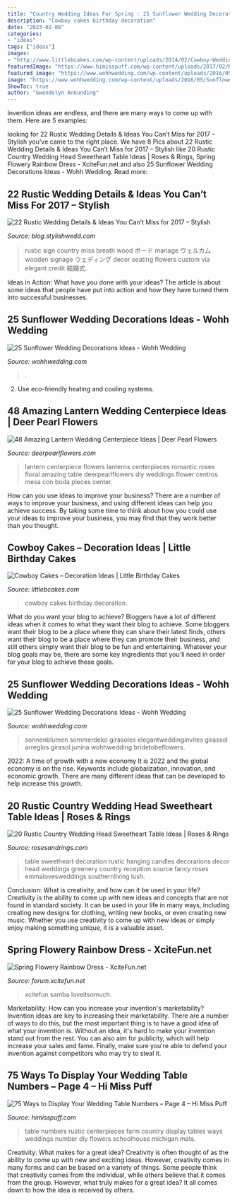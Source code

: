```yaml
---
title: "Country Wedding Ideas For Spring : 25 Sunflower Wedding Decorations Ideas"
description: "Cowboy cakes birthday decoration"
date: "2023-02-08"
categories:
- "ideas"
tags: ["ideas"]
images:
- "http://www.littlebcakes.com/wp-content/uploads/2014/02/Cowboy-Wedding-Cakes.jpg"
featuredImage: "https://www.himisspuff.com/wp-content/uploads/2017/02/Rustic-Wedding-Table-Numbers.jpg"
featured_image: "https://www.wohhwedding.com/wp-content/uploads/2016/05/Sunflower-Wedding-Flower-Arrangements-Decorations.jpg"
image: "https://www.wohhwedding.com/wp-content/uploads/2016/05/Sunflower-Wedding-Flower-Arrangements-Decorations.jpg"
ShowToc: true
author: "Gwendolyn Ankunding"
---
```



Invention ideas are endless, and there are many ways to come up with them. Here are 5 examples:

	

		
looking for 22 Rustic Wedding Details &amp; Ideas You Can’t Miss for 2017 – Stylish you've came to the right place. We have 8 Pics about 22 Rustic Wedding Details &amp; Ideas You Can’t Miss for 2017 – Stylish like 20 Rustic Country Wedding Head Sweetheart Table Ideas | Roses &amp; Rings, Spring Flowery Rainbow Dress - XciteFun.net and also 25 Sunflower Wedding Decorations Ideas - Wohh Wedding. Read more:
		
    
## 22 Rustic Wedding Details &amp; Ideas You Can’t Miss For 2017 – Stylish

<img loading=lazy src="http://blog.stylishwedd.com/wp-content/uploads/2016/12/rustic-wedding-sign-ideas-for-2017.jpg" onerror="this.onerror=null;this.src='https://tse1.mm.bing.net/th?id=OIP.a6PvSbfFVf_SDwK7pjWmPwHaKD&amp;pid=15.1';" alt="22 Rustic Wedding Details &amp; Ideas You Can’t Miss for 2017 – Stylish">

_Source: blog.stylishwedd.com_

>rustic sign country miss breath wood ボード mariage ウェルカム wooden signage ウェディング decor seating flowers custom via elegant credit 結婚式. 

	

Ideas in Action: What have you done with your ideas?
The article is about some ideas that people have put into action and how they have turned them into successful businesses.

    
## 25 Sunflower Wedding Decorations Ideas - Wohh Wedding

<img loading=lazy src="https://www.wohhwedding.com/wp-content/uploads/2016/05/Sunflower-Wedding-Decorations-Ideas.jpg" onerror="this.onerror=null;this.src='https://tse4.mm.bing.net/th?id=OIP.BTQyJNzVY6iwv-WS87_tjgHaKV&amp;pid=15.1';" alt="25 Sunflower Wedding Decorations Ideas - Wohh Wedding">

_Source: wohhwedding.com_

>. 

	

2. Use eco-friendly heating and cooling systems.

    
## 48 Amazing Lantern Wedding Centerpiece Ideas | Deer Pearl Flowers

<img loading=lazy src="http://www.deerpearlflowers.com/wp-content/uploads/2015/05/Romantic-Lantern-Roses-Wedding-Centerpiece.jpg" onerror="this.onerror=null;this.src='https://tse4.mm.bing.net/th?id=OIP.mXfynAnjHndtt960H881LgHaLG&amp;pid=15.1';" alt="48 Amazing Lantern Wedding Centerpiece Ideas | Deer Pearl Flowers">

_Source: deerpearlflowers.com_

>lantern centerpiece flowers lanterns centerpieces romantic roses floral amazing table deerpearlflowers diy weddings flower centros mesa con boda pieces center. 

	

How can you use ideas to improve your business?
There are a number of ways to improve your business, and using different ideas can help you achieve success. By taking some time to think about how you could use your ideas to improve your business, you may find that they work better than you thought.

    
## Cowboy Cakes – Decoration Ideas | Little Birthday Cakes

<img loading=lazy src="http://www.littlebcakes.com/wp-content/uploads/2014/02/Cowboy-Wedding-Cakes.jpg" onerror="this.onerror=null;this.src='https://tse3.mm.bing.net/th?id=OIP.OA0mNdhMvr2LFDIbD5nAIQHaMX&amp;pid=15.1';" alt="Cowboy Cakes – Decoration Ideas | Little Birthday Cakes">

_Source: littlebcakes.com_

>cowboy cakes birthday decoration. 

	

What do you want your blog to achieve?
Bloggers have a lot of different ideas when it comes to what they want their blog to achieve. Some bloggers want their blog to be a place where they can share their latest finds, others want their blog to be a place where they can promote their business, and still others simply want their blog to be fun and entertaining. Whatever your blog goals may be, there are some key ingredients that you'll need in order for your blog to achieve these goals.

    
## 25 Sunflower Wedding Decorations Ideas - Wohh Wedding

<img loading=lazy src="https://www.wohhwedding.com/wp-content/uploads/2016/05/Sunflower-Wedding-Flower-Arrangements-Decorations.jpg" onerror="this.onerror=null;this.src='https://tse2.mm.bing.net/th?id=OIP.2ZMHhyywjH7F5CutyA4QGwHaLH&amp;pid=15.1';" alt="25 Sunflower Wedding Decorations Ideas - Wohh Wedding">

_Source: wohhwedding.com_

>sonnenblumen sommerdeko girasoles elegantweddinginvites girassol arreglos girasol junina wohhwedding bridetobeflowers. 

	

2022: A time of growth with a new economy
It is 2022 and the global economy is on the rise. Keywords include globalization, innovation, and economic growth. There are many different ideas that can be developed to help increase this growth.

    
## 20 Rustic Country Wedding Head Sweetheart Table Ideas | Roses &amp; Rings

<img loading=lazy src="http://www.rosesandrings.com/wp-content/uploads/2018/01/Lush-sweetheart-table-with-greenery-galore.jpg" onerror="this.onerror=null;this.src='https://tse3.mm.bing.net/th?id=OIP.2T15Br3unG-Vud3sZ0ZdVQHaLH&amp;pid=15.1';" alt="20 Rustic Country Wedding Head Sweetheart Table Ideas | Roses &amp; Rings">

_Source: rosesandrings.com_

>table sweetheart decoration rustic hanging candles decorations decor head weddings greenery country reception source fancy roses emmalovesweddings southernliving lush. 

	

Conclusion: What is creativity, and how can it be used in your life?
Creativity is the ability to come up with new ideas and concepts that are not found in standard society. It can be used in your life in many ways, including creating new designs for clothing, writing new books, or even creating new music. Whether you use creativity to come up with new ideas or simply enjoy making something unique, it is a valuable asset.

    
## Spring Flowery Rainbow Dress - XciteFun.net

<img loading=lazy src="https://img.xcitefun.net/users/2013/07/328710,xcitefun-rainbow-dress-7.jpg" onerror="this.onerror=null;this.src='https://tse4.mm.bing.net/th?id=OIP.gL1QHbxFiu0gUW2wypUeoAHaMk&amp;pid=15.1';" alt="Spring Flowery Rainbow Dress - XciteFun.net">

_Source: forum.xcitefun.net_

>xcitefun samba loveitsomuch. 

	

Marketability: How can you increase your invention's marketability?
Invention ideas are key to increasing their marketability. There are a number of ways to do this, but the most important thing is to have a good idea of what your invention is. Without an idea, it's hard to make your invention stand out from the rest. You can also aim for publicity, which will help increase your sales and fame. Finally, make sure you're able to defend your invention against competitors who may try to steal it.

    
## 75 Ways To Display Your Wedding Table Numbers – Page 4 – Hi Miss Puff

<img loading=lazy src="https://www.himisspuff.com/wp-content/uploads/2017/02/Rustic-Wedding-Table-Numbers.jpg" onerror="this.onerror=null;this.src='https://tse3.mm.bing.net/th?id=OIP.tsoPj1_Y2bW6esVxkShZDgHaLH&amp;pid=15.1';" alt="75 Ways to Display Your Wedding Table Numbers – Page 4 – Hi Miss Puff">

_Source: himisspuff.com_

>table numbers rustic centerpieces farm country display tables ways weddings number diy flowers schoolhouse michigan mats. 

	

Creativity: What makes for a great idea?
Creativity is often thought of as the ability to come up with new and exciting ideas. However, creativity comes in many forms and can be based on a variety of things. Some people think that creativity comes from the individual, while others believe that it comes from the group. However, what truly makes for a great idea? It all comes down to how the idea is received by others.

